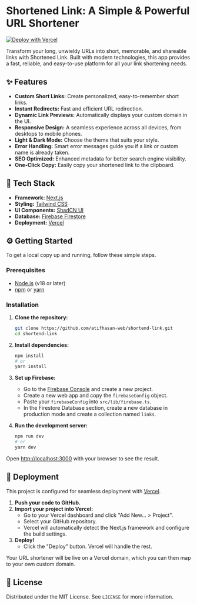 # Shortened Link: A Simple & Powerful URL Shortener

[![Deploy with Vercel](https://vercel.com/button)](https://vercel.com/new/clone?repository-url=https%3A%2F%2Fgithub.com%2Fyour-github-username%2Fyour-repo-name)

Transform your long, unwieldy URLs into short, memorable, and shareable links with Shortened Link. Built with modern technologies, this app provides a fast, reliable, and easy-to-use platform for all your link shortening needs.

## ✨ Features

- **Custom Short Links:** Create personalized, easy-to-remember short links.
- **Instant Redirects:** Fast and efficient URL redirection.
- **Dynamic Link Previews:** Automatically displays your custom domain in the UI.
- **Responsive Design:** A seamless experience across all devices, from desktops to mobile phones.
- **Light & Dark Mode:** Choose the theme that suits your style.
- **Error Handling:** Smart error messages guide you if a link or custom name is already taken.
- **SEO Optimized:** Enhanced metadata for better search engine visibility.
- **One-Click Copy:** Easily copy your shortened link to the clipboard.

## 🚀 Tech Stack

- **Framework:** [Next.js](https://nextjs.org/)
- **Styling:** [Tailwind CSS](https://tailwindcss.com/)
- **UI Components:** [ShadCN UI](https://ui.shadcn.com/)
- **Database:** [Firebase Firestore](https://firebase.google.com/docs/firestore)
- **Deployment:** [Vercel](https://vercel.com/)

## ⚙️ Getting Started

To get a local copy up and running, follow these simple steps.

### Prerequisites

- [Node.js](https://nodejs.org/en/) (v18 or later)
- [npm](https://www.npmjs.com/) or [yarn](https://yarnpkg.com/)

### Installation

1.  **Clone the repository:**
    ```sh
    git clone https://github.com/atifhasan-web/shortend-link.git
    cd shortend-link
    ```
2.  **Install dependencies:**
    ```sh
    npm install
    # or
    yarn install
    ```
3.  **Set up Firebase:**
    - Go to the [Firebase Console](https://console.firebase.google.com/) and create a new project.
    - Create a new web app and copy the `firebaseConfig` object.
    - Paste your `firebaseConfig` into `src/lib/firebase.ts`.
    - In the Firestore Database section, create a new database in production mode and create a collection named `links`.

4.  **Run the development server:**
    ```sh
    npm run dev
    # or
    yarn dev
    ```

Open [http://localhost:3000](http://localhost:3000) with your browser to see the result.

## 🚢 Deployment

This project is configured for seamless deployment with [Vercel](https://vercel.com/).

1.  **Push your code to GitHub.**
2.  **Import your project into Vercel:**
    - Go to your Vercel dashboard and click "Add New... > Project".
    - Select your GitHub repository.
    - Vercel will automatically detect the Next.js framework and configure the build settings.
3.  **Deploy!**
    - Click the "Deploy" button. Vercel will handle the rest.

Your URL shortener will be live on a Vercel domain, which you can then map to your own custom domain.

## 📄 License

Distributed under the MIT License. See `LICENSE` for more information.
